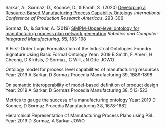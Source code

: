 Sarkar, A., Sormaz, D., Koonce, D., & Farah, S. (2020) <a href= "https://doi.org/10.1007/978-3-030-76307-7_22"> Developing a Resource-Based Manufacturing Process Capability Ontology</a> <i>International Conference of Production Research-Americas</i>, 293-306


Sormaz, D., & Sarkar, A. (2019) <a href="https://doi.org/10.1016/j.rcim.2018.04.002">SIMPM-Upper-level ontology for manufacturing process plan network generation</a> <i>Robotics and Computer-Integrated Manufacturing</i>, 55, 183-198


A First-Order Logic Formalization of the Industrial Ontologies Foundry Signature Using Basic Formal Ontology
Year: 2019
B Smith, F Ameri, H Cheong, D Kiritsis, D Sormaz, C Will, JN Otte
JOWO


Ontology model for process level capabilities of manufacturing resources
Year: 2019
A Sarkar, D Sormaz
Procedia Manufacturing 39, 1889-1898


On semantic interoperability of model-based definition of product design
Year: 2019
A Sarkar, D Sormaz
Procedia Manufacturing 38, 513-523


Metrics to gauge the success of a manufacturing ontology
Year: 2019
D Koonce, D Sormaz
Procedia Manufacturing 38, 1678-1682


Hierarchical Representation of Manufacturing Process Plans using PSL
Year: 2019
D Sormaz, A Sarkar
JOWO
